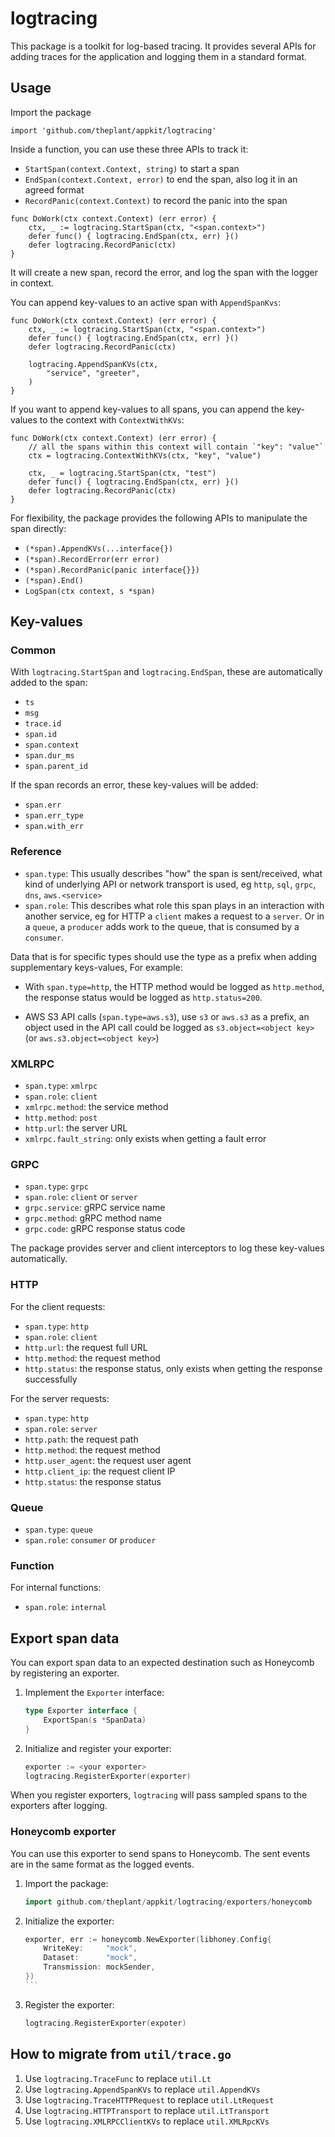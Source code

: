 # logtracing

This package is a toolkit for log-based tracing. It provides several APIs for adding traces for the application and logging them in a standard format.

## Usage

Import the package

```
import 'github.com/theplant/appkit/logtracing'
```

Inside a function, you can use these three APIs to track it:
- `StartSpan(context.Context, string)` to start a span
- `EndSpan(context.Context, error)` to end the span, also log it in an agreed format
- `RecordPanic(context.Context)` to record the panic into the span

```
func DoWork(ctx context.Context) (err error) {
	ctx, _ := logtracing.StartSpan(ctx, "<span.context>")
	defer func() { logtracing.EndSpan(ctx, err) }()
	defer logtracing.RecordPanic(ctx)
}
```

It will create a new span, record the error, and log the span with the logger in context.

You can append key-values to an active span with `AppendSpanKvs`:

```
func DoWork(ctx context.Context) (err error) {
	ctx, _ := logtracing.StartSpan(ctx, "<span.context>")
	defer func() { logtracing.EndSpan(ctx, err) }()
	defer logtracing.RecordPanic(ctx)

	logtracing.AppendSpanKVs(ctx,
		"service", "greeter",
	)
}
```

If you want to append key-values to all spans, you can append the key-values to the context with `ContextWithKVs`:

```
func DoWork(ctx context.Context) (err error) {
	// all the spans within this context will contain `"key": "value"`
	ctx = logtracing.ContextWithKVs(ctx, "key", "value")

	ctx, _ = logtracing.StartSpan(ctx, "test")
	defer func() { logtracing.EndSpan(ctx, err) }()
	defer logtracing.RecordPanic(ctx)
}
```

For flexibility, the package provides the following APIs to manipulate the span directly:

- `(*span).AppendKVs(...interface{})`
- `(*span).RecordError(err error)`
- `(*span).RecordPanic(panic interface{}})`
- `(*span).End()`
- `LogSpan(ctx context, s *span)`

## Key-values

### Common

With `logtracing.StartSpan` and `logtracing.EndSpan`, these are automatically added to the span:

- `ts`
- `msg`
- `trace.id`
- `span.id`
- `span.context`
- `span.dur_ms`
- `span.parent_id`

If the span records an error, these key-values will be added:

- `span.err`
- `span.err_type`
- `span.with_err`

### Reference

- `span.type`: This usually describes "how" the span is sent/received, what kind of underlying API or network transport is used, eg  `http`, `sql`, `grpc`, `dns`, `aws.<service>`
- `span.role`: This describes what role this span plays in an interaction with another service, eg for HTTP a `client` makes a request to a `server`. Or in a `queue`, a `producer` adds work to the queue, that is consumed by a `consumer`.

Data that is for specific types should use the type as a prefix when adding supplementary keys-values, For example:

- With `span.type=http`, the HTTP method would be logged as `http.method`, the response status would be logged as `http.status=200`.

- AWS S3 API calls (`span.type=aws.s3`), use `s3` or `aws.s3` as a prefix, an object used in the API call could be logged as `s3.object=<object key>` (or `aws.s3.object=<object key>`)

### XMLRPC

- `span.type`: `xmlrpc`
- `span.role`: `client`
- `xmlrpc.method`: the service method
- `http.method`: `post`
- `http.url`: the server URL
- `xmlrpc.fault_string`: only exists when getting a fault error

### GRPC

- `span.type`: `grpc`
- `span.role`: `client` or `server`
- `grpc.service`: gRPC service name
- `grpc.method`: gRPC method name
- `grpc.code`: gRPC response status code

The package provides server and client interceptors to log these key-values automatically.

### HTTP

For the client requests:

- `span.type`: `http`
- `span.role`: `client`
- `http.url`: the request full URL
- `http.method`: the request method
- `http.status`: the response status, only exists when getting the response successfully

For the server requests:

- `span.type`: `http`
- `span.role`: `server`
- `http.path`: the request path
- `http.method`: the request method
- `http.user_agent`: the request user agent
- `http.client_ip`: the request client IP
- `http.status`: the response status

### Queue

- `span.type`: `queue`
- `span.role`: `consumer` or `producer`

### Function

For internal functions:
- `span.role`: `internal`

## Export span data

You can export span data to an expected destination such as Honeycomb by registering an exporter.

1. Implement the `Exporter` interface:
    ```Go
    type Exporter interface {
    	ExportSpan(s *SpanData)
    }
    ```
2. Initialize and register your exporter:
    ```Go
    exporter := <your exporter>
    logtracing.RegisterExporter(exporter)
    ```

When you register exporters, `logtracing` will pass sampled spans to the exporters after logging.

### Honeycomb exporter

You can use this exporter to send spans to Honeycomb. The sent events are in the same format as the logged events.

1. Import the package:
    ```Go
    import github.com/theplant/appkit/logtracing/exporters/honeycomb
    ```
2. Initialize the exporter:
    ````Go
    exporter, err := honeycomb.NewExporter(libhoney.Config{
    	WriteKey:     "mock",
    	Dataset:      "mock",
    	Transmission: mockSender,
    })
    ```
2. Register the exporter:
    ```Go
    logtracing.RegisterExporter(expoter)
    ```

## How to migrate from `util/trace.go`

1. Use `logtracing.TraceFunc` to replace `util.Lt`
2. Use `logtracing.AppendSpanKVs` to replace `util.AppendKVs`
3. Use `logtracing.TraceHTTPRequest` to replace `util.LtRequest`
4. Use `logtracing.HTTPTransport` to replace `util.LtTransport`
5. Use `logtracing.XMLRPCClientKVs` to replace `util.XMLRpcKVs`
